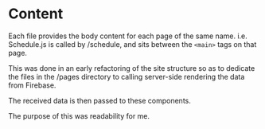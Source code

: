 Content
=======

Each file provides the body content for each page of the same name. i.e. Schedule.js is called by /schedule, and sits between the `<main>` tags on that page.

This was done in an early refactoring of the site structure so as to dedicate the files in the /pages directory to calling server-side rendering the data from Firebase. 

The received data is then passed to these components.

The purpose of this was readability for me.